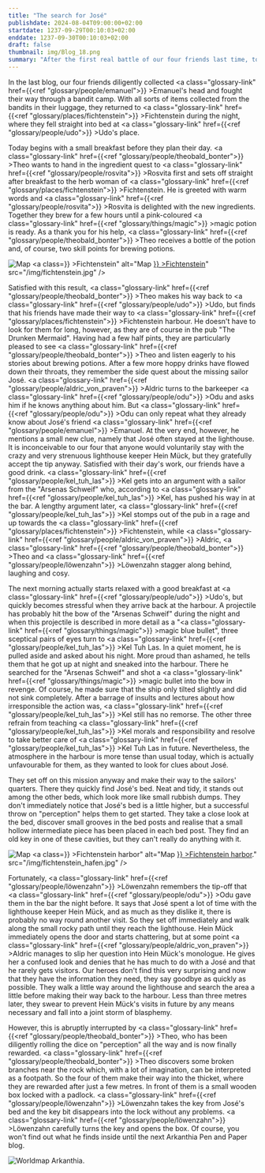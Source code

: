 ```yaml
---
title: "The search for José"
publishdate: 2024-08-04T09:00:00+02:00
startdate: 1237-09-29T00:10:03+02:00
enddate: 1237-09-30T00:10:03+02:00
draft: false
thumbnail: img/Blog_18.png
summary: "After the first real battle of our four friends last time, today's game begins once again in Fichtenstein. While Theo deals with the herbalist Rosvita, Kel, Theo and Löwenzahn head to the harbour. Find out what they're up to there and what Kel's own mission is during the night:"
---
```


In the last blog, our four friends diligently collected <a class="glossary-link" href={{<ref "glossary/people/emanuel">}} >Emanuel</a>'s head and fought their way through a bandit camp. With all sorts of items collected from the bandits in their luggage, they returned to <a class="glossary-link" href={{<ref "glossary/places/fichtenstein">}} >Fichtenstein</a> during the night, where they fell straight into bed at <a class="glossary-link" href={{<ref "glossary/people/udo">}} >Udo</a>'s place.

Today begins with a small breakfast before they plan their day. <a class="glossary-link" href={{<ref "glossary/people/theobald_bonter">}} >Theo</a> wants to hand in the ingredient quest to <a class="glossary-link" href={{<ref "glossary/people/rosvita">}} >Rosvita</a> first and sets off straight after breakfast to the herb woman of <a class="glossary-link" href={{<ref "glossary/places/fichtenstein">}} >Fichtenstein</a>. He is greeted with warm words and <a class="glossary-link" href={{<ref "glossary/people/rosvita">}} >Rosvita</a> is delighted with the new ingredients. Together they brew for a few hours until a pink-coloured <a class="glossary-link" href={{<ref "glossary/things/magic">}} >magic</a> potion is ready.  As a thank you for his help, <a class="glossary-link" href={{<ref "glossary/people/theobald_bonter">}} >Theo</a> receives a bottle of the potion and, of course, two skill points for brewing potions. 

<div class="img-max center">
  <img class="img-fluid rounded" title="Map <a class="glossary-link" href={{<ref "glossary/places/fichtenstein">}} >Fichtenstein</a>" alt="Map <a class="glossary-link" href={{<ref "glossary/places/fichtenstein">}} >Fichtenstein</a>" src="/img/fichtenstein.jpg" />
</div>

Satisfied with this result, <a class="glossary-link" href={{<ref "glossary/people/theobald_bonter">}} >Theo</a> makes his way back to <a class="glossary-link" href={{<ref "glossary/people/udo">}} >Udo</a>, but finds that his friends have made their way to <a class="glossary-link" href={{<ref "glossary/places/fichtenstein">}} >Fichtenstein</a> harbour. He doesn't have to look for them for long, however, as they are of course in the pub "The Drunken Mermaid".  Having had a few half pints, they are particularly pleased to see <a class="glossary-link" href={{<ref "glossary/people/theobald_bonter">}} >Theo</a> and listen eagerly to his stories about brewing potions. After a few more hoppy drinks have flowed down their throats, they remember the side quest about the missing sailor José. <a class="glossary-link" href={{<ref "glossary/people/aldric_von_praven">}} >Aldric</a> turns to the barkeeper <a class="glossary-link" href={{<ref "glossary/people/odu">}} >Odu</a> and asks him if he knows anything about him. But <a class="glossary-link" href={{<ref "glossary/people/odu">}} >Odu</a> can only repeat what they already know about José's friend <a class="glossary-link" href={{<ref "glossary/people/emanuel">}} >Emanuel</a>. At the very end, however, he mentions a small new clue, namely that José often stayed at the lighthouse. It is inconceivable to our four that anyone would voluntarily stay with the crazy and very strenuous lighthouse keeper Hein Mück, but they gratefully accept the tip anyway. Satisfied with their day's work, our friends have a good drink. <a class="glossary-link" href={{<ref "glossary/people/kel_tuh_las">}} >Kel</a> gets into an argument with a sailor from the "Arsenas Schweif" who, according to <a class="glossary-link" href={{<ref "glossary/people/kel_tuh_las">}} >Kel</a>, has pushed his way in at the bar. A lengthy argument later, <a class="glossary-link" href={{<ref "glossary/people/kel_tuh_las">}} >Kel</a> stomps out of the pub in a rage and up towards the <a class="glossary-link" href={{<ref "glossary/places/fichtenstein">}} >Fichtenstein</a>, while <a class="glossary-link" href={{<ref "glossary/people/aldric_von_praven">}} >Aldric</a>, <a class="glossary-link" href={{<ref "glossary/people/theobald_bonter">}} >Theo</a> and <a class="glossary-link" href={{<ref "glossary/people/löwenzahn">}} >Löwenzahn</a> stagger along behind, laughing and cosy.  

The next morning actually starts relaxed with a good breakfast at <a class="glossary-link" href={{<ref "glossary/people/udo">}} >Udo</a>'s, but quickly becomes stressful when they arrive back at the harbour. A projectile has probably hit the bow of the "Arsenas Schweif" during the night and when this projectile is described in more detail as a "<a class="glossary-link" href={{<ref "glossary/things/magic">}} >magic</a> blue bullet", three sceptical pairs of eyes turn to <a class="glossary-link" href={{<ref "glossary/people/kel_tuh_las">}} >Kel Tuh Las</a>. In a quiet moment, he is pulled aside and asked about his night. More proud than ashamed, he tells them that he got up at night and sneaked into the harbour. There he searched for the "Arsenas Schweif" and shot a <a class="glossary-link" href={{<ref "glossary/things/magic">}} >magic</a> bullet into the bow in revenge. Of course, he made sure that the ship only tilted slightly and did not sink completely. After a barrage of insults and lectures about how irresponsible the action was, <a class="glossary-link" href={{<ref "glossary/people/kel_tuh_las">}} >Kel</a> still has no remorse. The other three refrain from teaching <a class="glossary-link" href={{<ref "glossary/people/kel_tuh_las">}} >Kel</a> morals and responsibility and resolve to take better care of <a class="glossary-link" href={{<ref "glossary/people/kel_tuh_las">}} >Kel Tuh Las</a> in future. Nevertheless, the atmosphere in the harbour is more tense than usual today, which is actually unfavourable for them, as they wanted to look for clues about José.

They set off on this mission anyway and make their way to the sailors' quarters.  There they quickly find José's bed. Neat and tidy, it stands out among the other beds, which look more like small rubbish dumps. They don't immediately notice that José's bed is a little higher, but a successful throw on "perception" helps them to get started. They take a close look at the bed, discover small grooves in the bed posts and realise that a small hollow intermediate piece has been placed in each bed post. They find an old key in one of these cavities, but they can't really do anything with it.

<div class="img-max center">
  <img class="img-fluid rounded" title="Map <a class="glossary-link" href={{<ref "glossary/places/fichtenstein_harbor">}} >Fichtenstein harbor</a>" alt="Map <a class="glossary-link" href={{<ref "glossary/places/fichtenstein_harbor">}} >Fichtenstein harbor</a>." src="/img/fichtenstein_hafen.jpg" />
</div>

Fortunately, <a class="glossary-link" href={{<ref "glossary/people/löwenzahn">}} >Löwenzahn</a> remembers the tip-off that <a class="glossary-link" href={{<ref "glossary/people/odu">}} >Odu</a> gave them in the bar the night before. It says that José spent a lot of time with the lighthouse keeper Hein Mück, and as much as they dislike it, there is probably no way round another visit. So they set off immediately and walk along the small rocky path until they reach the lighthouse. Hein Mück immediately opens the door and starts chattering, but at some point <a class="glossary-link" href={{<ref "glossary/people/aldric_von_praven">}} >Aldric</a> manages to slip her question into Hein Mück's monologue. He gives her a confused look and denies that he has much to do with a José and that he rarely gets visitors. Our heroes don't find this very surprising and now that they have the information they need, they say goodbye as quickly as possible. They walk a little way around the lighthouse and search the area a little before making their way back to the harbour. Less than three metres later, they swear to prevent Hein Mück's visits in future by any means necessary and fall into a joint storm of blasphemy.

However, this is abruptly interrupted by <a class="glossary-link" href={{<ref "glossary/people/theobald_bonter">}} >Theo</a>, who has been diligently rolling the dice on "perception" all the way and is now finally rewarded. <a class="glossary-link" href={{<ref "glossary/people/theobald_bonter">}} >Theo</a> discovers some broken branches near the rock which, with a lot of imagination, can be interpreted as a footpath. So the four of them make their way into the thicket, where they are rewarded after just a few metres. In front of them is a small wooden box locked with a padlock. <a class="glossary-link" href={{<ref "glossary/people/löwenzahn">}} >Löwenzahn</a> takes the key from José's bed and the key bit disappears into the lock without any problems. <a class="glossary-link" href={{<ref "glossary/people/löwenzahn">}} >Löwenzahn</a> carefully turns the key and opens the box. Of course, you won't find out what he finds inside until the next Arkanthia Pen and Paper blog.

<div class="img-max center">
  <img class="img-fluid" title="Worldmap Arkanthia" alt="Worldmap Arkanthia." src="/img/Arkanthia_Full_Map_Fichtenstein_Hafen" />
</div>




